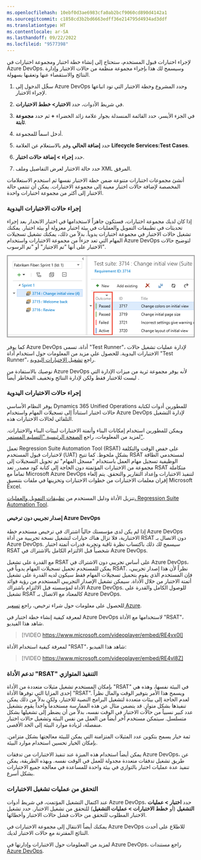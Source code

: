 ```yaml
---
ms.openlocfilehash: 10ebf0d3ae6983cfa0ab2bcf9060cd890d4142a1
ms.sourcegitcommit: c1858cd3b2bd6663edff36e214795d4934ad3ddf
ms.translationtype: HT
ms.contentlocale: ar-SA
ms.lasthandoff: 09/22/2022
ms.locfileid: "9577398"
---
```

لإجراء اختبارات قبول المستخدم، ستحتاج إلى إنشاء خطة اختبار ومجموعة اختبارات في Azure DevOps. وسيسمح لك هذا بإجراء مجموعة منظمة من حالات الاختبار وإدارة النتائج والاستقصاء عنها وتعقبها بسهولة.

1. سجِّل الدخول إلى Azure DevOps وحدد المشروع وخطة الاختبار التي تود اتباعها لإجراء الاختبار.

2. في شريط الأدوات، حدد **الاختبار> خطط الاختبارات**.

3. في الجزء الأيسر، حدد القائمة المنسدلة بجوار علامة زائد الخضراء **+** ثم حدد **مجموعة ثابتة**.

4. أدخل اسماً للمجموعة.

5. حدد **إضافة الحالي** وقم بالاستعلام عن العلامة **Lifecycle Services:Test Cases**.

6. حدد **إجراء > إضافة حالات اختبار**.

7. حدد حالة الاختبار لعرض التفاصيل وملف XML المرفق.

أنشئ مجموعات اختبارات متنوعة ضمن خطة الاختبار نفسها ثم استخدم الاستعلامات المخصصة لإضافة حالات اختبار معينة إلى مجموعة الاختبارات. يمكن أن تنتمي حالة الاختبار إلى أكثر من مجموعة اختبارات واحدة.

### <a name="run-manual-test-cases"></a>إجراء حالات الاختبارات اليدوية

إذا كان لديك مجموعة اختبارات، فستكون جاهزاً لاستخدامها في اختبار الانحدار بعد إجراء تحديثات في تطبيقات التمويل والعمليات في بيئة اختبار معزولة أو بيئة اختبار. يمكنك تشغيل حالات الاختبار في مجموعة اختبارات يدوياً. بدلاً من ذلك، يمكنك تشغيل تسجيلات المهام التي تعد جزءاً من مجموعة الاختبارات واستخدام Azure DevOps لتوضيح حالات الاختبار على أنها "تم الاجتياز" أو "تم الرسوب".

![لقطة شاشة لحقل نتائج الاختبارات اليدوية.](../media/manual-tests.png)

كما يوفر Azure DevOps أداة، تسمى "Test Runner"، لإدارة عمليات تشغيل حالات الاختبارات اليدوية. للحصول علي مزيد من المعلومات حول استخدام أداة "Test Runner"، راجع [تشغيل الاختبارات اليدوية](/azure/devops/test/run-manual-tests?azure-portal=true).

نوصيك بالاستفادة من Azure DevOps لأنه يوفر مجموعة ثرية من ميزات الإدارة التي ليست للاختبار فقط ولكن لإدارة النتائج وتخفيف المخاطر أيضاً .

### <a name="run-automated-test-cases"></a>إجراء حالات الاختبارات اليدوية

يوفر النظام الأساسي Dynamics 365 Unified Operations للمطورين أدوات لكتابة حالات اختبار استناداً إلى تسجيلات المهام واستخدام Azure DevOps لإدارة التشغيل التلقائي لحالات الاختبارات هذه.

ويمكن للمطورين استخدام إمكانات البناء وأتمتة الاختبارات لبيئات البناء والاختبارات. لمزيد من المعلومات، راجع [الصفحة الرئيسية "التسليم المستمر"](/dynamics365/fin-ops-core/dev-itpro/dev-tools/continuous-delivery-home-page/?azure-portal=true).

تعمل Regression Suite Automation Tool (RSAT) على خفض الوقت والتكلفة لاختبارات قبول المستخدم (UAT) بشكلٍ ملحوظ. كما تتيح RSAT لمستخدمي الطاقة الوظيفية تسجيل مهام العمل باستخدام "مسجل المهام" ثم تحويل التسجيلات إلى مجموعة من الاختبارات المؤتمتة دون الحاجة إلى كتابة كود مصدر. تعد RSAT متكاملة تماماً مع Microsoft Azure DevOps لتنفيذ الاختبارات وإعداد التقارير والتحقق. يتم إلغاء إقران معلمات الاختبارات من خطوات الاختبارات وتخزينها في ملفات بتنسيق Microsoft Excel.

تنزيل الأداة ودليل المستخدم من [تطبيقات التمويل والعمليات، Regression Suite Automation Tool](https://www.microsoft.com/download/details.aspx?id=57357).

#### <a name="trial-without-azure-devops-license"></a>إصدار تجريبي دون ترخيص Azure DevOps
إذا لم يكن لدى مؤسستك حالياً اشتراك في ترخيص مستخدم خطة Azure DevOps الاختبارية، فلا تزال هناك خيارات لتشغيل نسخة تجريبية من أداة RSAT دون الاتصال بـ Azure DevOps. سيسمح لك ذلك باكتساب نظرة ثاقبة وتجربة قدرات أتمتة اختبار RSAT شخصياً قبل الالتزام الكامل بالاشتراك في Azure DevOps. 

مع القدرة على تشغيل RSAT على أساس تجريبي دون الاشتراك في Azure DevOps، يمكن للمستخدم تحميل تسجيلات المهام يدوياً في RSAT. نظراً لأن هذا إصدار تجريبي، فإن المستخدم الذي يقوم بتحميل تسجيلات المهام فقط سيكون لديه القدرة على تشغيل أتمتة الاختبار من خلال الأداة. سيمكن تشغيل الإصدار التجريبي المستخدم من رؤية فوائد الأداة لمؤسسته قبل الالتزام باشتراك Azure DevOps. للوصول الكامل والقدرة على تشغيل RSAT كالمعتاد مع الاتصال بـ Azure DevOps. 

للحصول على معلومات حول شراء ترخيص، راجع [تسعير Azure](https://azure.microsoft.com/pricing/details/devops/azure-devops-services).


لمعرفة كيفية إنشاء خطة اختبار في Azure DevOps لاستخدامها مع الأداة "RSAT"، شاهد هذا الفيديو.
 > [!VIDEO https://www.microsoft.com/videoplayer/embed/RE4vx0I]

لمعرفة كيفية استخدام الأداة "RSAT"، شاهد هذا الفيديو:
 > [!VIDEO https://www.microsoft.com/videoplayer/embed/RE4vl8Z]

### <a name="rsat-supports-parallel-execution"></a>تدعم الأداة "RSAT" التنفيذ المتوازي

بإمكان المستخدم تشغيل مثيلات متعددة من الأداة "RSAT" في البيئة نفسها، وهذه هي إحدى المزايا التي توفرها الأداة "RSAT". ويسمح هذا الأمر بتوفير الوقت والمال نظراً لعدم الحاجة إلى بيئات متعددة لتشغيل البرامج النصية للاختبار، ولكن بدلاً من ذلك يمكن تنفيذها بشكل متوازٍ. قد يتضمن مثال عن هذه الممارسة مستخدماً واحداً يقوم بتشغيل عدد كبير نسبياً من حالات الاختبار في الوقت نفسه، بدلاً من أن يضطر إلى تشغيلها بشكل متسلسل. سيتمكن مستخدم آخر أيضاً من العمل من نفس البيئة وتشغيل حالات اختبار منفصلة، لزيادة موارد البيئة إلى الحد الأقصى. 

ثمة خيار يسمح بتكوين عدد المثيلات المتزامنة التي يمكن للبيئة معالجتها بشكل متزامن. بإمكان الخيار تحسين استخدام موارد البيئة.

يمكن أيضاً استخدام هذه الميزة عند تنفيذ الاختبارات من تدفقات Azure DevOps، عن طريق تشغيل تدفقات متعددة مجدولة للعمل في الوقت نفسه. وبهذه الطريقة، يمكن تنفيذ عدة عمليات اختبار بالتوازي في بيئة واحدة للمساعدة في معالجة جميع الاختبارات بشكل أسرع.

### <a name="investigate-test-runs"></a>التحقق من عمليات تشغيل الاختبارات

عند اكتمال التشغيل المؤتمت، في شريط أدوات Azure DevOps، حدد **اختبار > عمليات التشغيل** (أو **خطط الاختبارات > عمليات التشغيل**) للتحقق من تشغيل الاختبار. حدد تشغيل الاختبار المطلوب للتحقق من حالات فشل حالات الاختبار وأخطائها.

يمكنك أيضاً الانتقال إلى مجموعة الاختبارات في Azure DevOps للاطلاع على أحدث النتائج المقترنة مع حالات الاختبار لديك.

لمزيد من المعلومات حول الاختبارات وإدارتها في Azure DevOps، راجع مستندات [Azure DevOps](/azure/devops/?azure-portal=true).
